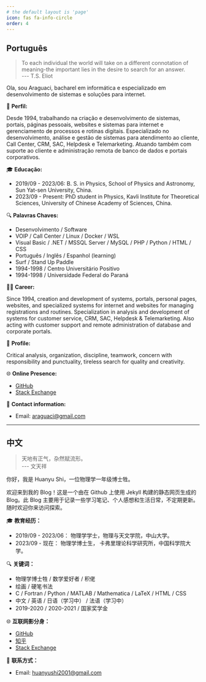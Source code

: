 ```yaml
---
# the default layout is 'page'
icon: fas fa-info-circle
order: 4
---
```


## Português
> To each individual the world will take on a different connotation of meaning-the important lies in the desire to search for an answer.  
> --- T.S. Eliot

Ola, sou Araguaci, bacharel em informática e especializado em desenvolvimento de sistemas e soluções para internet.

🔰 **Perfil:**

Desde 1994, trabalhando na criação e desenvolvimento de sistemas, portais, páginas pessoais, websites e sistemas para internet e gerenciamento de processos e rotinas digitais. Especializado no desenvolvimento, análise e gestão de sistemas para atendimento ao cliente, Call Center, CRM, SAC, Helpdesk e Telemarketing. Atuando também com suporte ao cliente e administração remota de banco de dados e portais corporativos.

🎓 **Educação:**
- 2019/09 - 2023/06: B. S. in Physics, School of Physics and Astronomy, Sun Yat-sen University, China.
- 2023/09 - Present: PhD student in Physics, Kavli Institute for Theoretical Sciences, University of Chinese Academy of Sciences, China.

🔍 **Palavras Chaves:**

* Desenvolvimento / Software 
* VOIP / Call Center / Linux / Docker / WSL
* Visual Basic / .NET / MSSQL Server / MySQL / PHP / Python / HTML / CSS 
* Português / Inglês / Espanhol (learning)
* Surf / Stand Up Paddle
* 1994-1998 / Centro Universitário Positivo
* 1994-1998 / Universidade Federal do Paraná

👨‍🎓 **Career:**

Since 1994, creation and development of systems, portals, personal pages, websites, and specialized systems for internet and websites for managing registrations and routines. Specialization in analysis and development of systems for customer service, CRM, SAC, Helpdesk & Telemarketing. Also acting with customer support and remote administration of database and corporate portals.

🔰 **Profile:**

Critical analysis, organization, discipline, teamwork, concern with responsibility and punctuality, tireless search for quality and creativity.

🌐 **Online Presence:**

* [GitHub](https://github.com/araguaci)
* [Stack Exchange](https://stackexchange.com/users/24950721/huanyu-shi)

📧 **Contact information:**

* Email: [araguaci@gmail.com](mailto:araguaci@gmail.com)


---

## 中文
> 天地有正气，杂然赋流形。  
> --- 文天祥

你好，我是 Huanyu Shi，一位物理学一年级博士牲。

欢迎来到我的 Blog！这是一个由在 Github 上使用 Jekyll 构建的静态网页生成的 Blog。此 Blog 主要用于记录一些学习笔记、个人感想和生活日常，不定期更新。随时欢迎你来访问探索。

🎓 **教育经历：**
- 2019/09 - 2023/06： 物理学学士，物理与天文学院，中山大学。
- 2023/09 - 现在： 物理学博士生， 卡弗里理论科学研究所，中国科学院大学。

🔍 **关键词：**
* 物理学博士牲 / 数学爱好者 / 积佬
* 绘画 / 硬笔书法
* C / Fortran / Python / MATLAB / Mathematica / LaTeX / HTML / CSS
* 中文 / 英语 / 日语（学习中） / 法语（学习中）
* 2019-2020 / 2020-2021 / 国家奖学金

🌐 **互联网影分身：**

* [GitHub](https://github.com/huanyushi)
* [知乎](https://www.zhihu.com/people/za-ran-zhu-fu-liu-xing)
* [Stack Exchange](https://stackexchange.com/users/24950721/huanyu-shi)

📧 **联系方式：**

* Email: [huanyushi2001@gmail.com](mailto:huanyushi2001@gmail.com)
